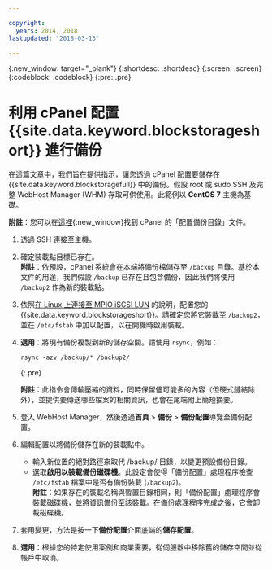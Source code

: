 ```yaml
---

copyright:
  years: 2014, 2018
lastupdated: "2018-03-13"

---
```

{:new_window: target="_blank"}
{:shortdesc: .shortdesc}
{:screen: .screen}
{:codeblock: .codeblock}
{:pre: .pre}
 
# 利用 cPanel 配置 {{site.data.keyword.blockstorageshort}} 進行備份

在這篇文章中，我們旨在提供指示，讓您透過 cPanel 配置要儲存在 {{site.data.keyword.blockstoragefull}} 中的備份。假設 root 或 sudo SSH 及完整 WebHost Manager (WHM) 存取可供使用。此範例以 **CentOS 7** 主機為基礎。

**附註**：您可以在[這裡](https://docs.cpanel.net/display/68Docs/Backup+Configuration#BackupConfiguration-ConfigureBackupDirectory){:new_window}找到 cPanel 的「配置備份目錄」文件。

1. 透過 SSH 連接至主機。

2. 確定裝載點目標已存在。<br />
   **附註**：依預設，cPanel 系統會在本端將備份檔儲存至 `/backup` 目錄。基於本文件的用途，我們假設 `/backup` 已存在且包含備份，因此我們將使用 `/backup2` 作為新的裝載點。
   
3. 依照[在 Linux 上連接至 MPIO iSCSI LUN](accessing_block_storage_linux.html) 的說明，配置您的 {{site.data.keyword.blockstorageshort}}。請確定您將它裝載至 `/backup2`，並在 `/etc/fstab` 中加以配置，以在開機時啟用裝載。

4. **選用**：將現有備份複製到新的儲存空間。請使用 `rsync`，例如：
   ```
   rsync -azv /backup/* /backup2/
   ```
   {: pre}
    
    **附註**：此指令會傳輸壓縮的資料，同時保留儘可能多的內容（但硬式鏈結除外），並提供要傳送哪些檔案的相關資訊，也會在尾端附上簡短摘要。
    
5.  登入 WebHost Manager，然後透過**首頁** > **備份** > **備份配置**導覽至備份配置。

6.  編輯配置以將備份儲存在新的裝載點中。 
    - 輸入新位置的絕對路徑來取代 /backup/ 目錄，以變更預設備份目錄。 
    - 選取**啟用以裝載備份磁碟機**。此設定會使得「備份配置」處理程序檢查 `/etc/fstab` 檔案中是否有備份裝載 (`/backup2`)。<br /> **附註**：如果存在的裝載名稱與暫置目錄相同，則「備份配置」處理程序會裝載磁碟機，並將資訊備份至該裝載。在備份處理程序完成之後，它會卸載磁碟機。 

7. 套用變更，方法是按一下**備份配置**介面底端的**儲存配置**。

8. **選用**：根據您的特定使用案例和商業需要，從伺服器中移除舊的儲存空間並從帳戶中取消。

